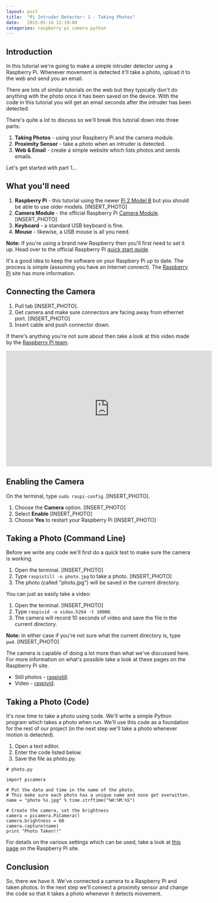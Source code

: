 ```yaml
---
layout: post
title:  "Pi Intruder Detector: 1 - Taking Photos"
date:   2015-05-16 12:19:00
categories: raspberry pi camera python
---
```


## Introduction

In this tutorial we're going to make a simple intruder detector using a Raspberry Pi. Whenever movement is detected it'll take a photo, upload it to the web and send you an email.

There are lots of similar tutorials on the web but they typically don't do anything with the photo once it has been saved on the device. With the code in this tutorial you will get an email seconds after the intruder has been detected.

There's quite a lot to discuss so we'll break this tutorial down into three parts:

1. **Taking Photos** - using your Raspberry Pi and the camera module.
2. **Proximity Sensor** - take a photo when an intruder is detected.
3. **Web & Email** - create a simple website which lists photos and sends emails.

Let's get started with part 1...

## What you'll need

1. **Raspberry Pi** - this tutorial using the newer [Pi 2 Model B][rpi_model_2] but you should be able to use older models. [INSERT_PHOTO]
2. **Camera Module** - the official Raspberry Pi [Camera Module][rpi_camera]. [INSERT_PHOTO]
3. **Keyboard** - a standard USB keyboard is fine.
4. **Mouse** - likewise, a USB mouse is all you need.

**Note:**
If you're using a brand new Raspberry then you'll first need to set it up. Head over to the official Raspberry Pi [quick start quide][rpi_quick_start].

It's a good idea to keep the software on your Raspbery Pi up to date. The process is simple (assuming you have an Internet connect). The [Raspberry Pi][rpi_update] site has more information.

## Connecting the Camera

1. Pull tab [INSERT_PHOTO].
2. Get camera and make sure connectors are facing away from ethernet port. [INSERT_PHOTO]
3. Insert cable and push connector down.

If there's anything you're not sure about then take a look at this video made by the [Raspberry Pi team][rpi_camera_setup].
<iframe width="560" height="315" src="https://www.youtube.com/embed/GImeVqHQzsE" frameborder="0" allowfullscreen></iframe>

## Enabling the Camera

On the terminal, type `sudo raspi-config`. [INSERT_PHOTO].

1. Choose the **Camera** option. [INSERT_PHOTO]
2. Select **Enable** [INSERT_PHOTO]
3. Choose **Yes** to restart your Raspberry Pi [INSERT_PHOTO]

## Taking a Photo (Command Line)

Before we write any code we'll first do a quick test to make sure the camera is working.

1. Open the terminal. [INSERT_PHOTO]
2. Type `raspistill -o photo.jpg` to take a photo. [INSERT_PHOTO]
3. The photo (called "photo.jpg") will be saved in the current directory.

You can just as easily take a video:

1. Open the terminal. [INSERT_PHOTO]
2. Type `raspivid -o video.h264 -t 10000`.
3. The camera will record 10 seconds of video and save the file in the current directory.

**Note:** In either case if you're not sure what the current directory is, type `pwd`. [INSERT_PHOTO]


The camera is capable of doing a lot more than what we've discussed here. For more information on what's possible take a look at these pages on the Raspberry Pi site.

* Still photos - [raspistill][raspistill].
* Video - [raspivid][raspivid].


## Taking a Photo (Code)

It's now time to take a photo using code. We'll write a simple Python program which takes a photo when run. We'll use this code as a foundation for the rest of our project (in the next step we'll take a photo whenever motion is detected).

1. Open a text editor.
2. Enter the code listed below.
3. Save the file as photo.py.

<pre><code># photo.py

import picamera

# Put the data and time in the name of the photo.
# This make sure each photo has a unique name and none get overwitten.
name = "photo %s.jpg" % time.strftime("%H:%M:%S")

# Create the camera, set the brightness
camera = picamera.PiCamera()
camera.brightness = 60
camera.capture(name)
print "Photo Taken!!"</code></pre>

For details on the various settings which can be used, take a look at [this page][rpi_camera_python] on the Raspberry Pi site.

## Conclusion

So, there we have it. We've connected a camera to a Raspberry Pi and taken photos. In the next step we'll connect a proximity sensor and change the code so that it takes a photo whenever it detects movement.

[rpi_model_2]:        https://www.raspberrypi.org/products/raspberry-pi-2-model-b/
[rpi_camera]:         https://www.raspberrypi.org/products/camera-module/
[rpi_quick_start]:    https://www.raspberrypi.org/help/quick-start-guide/
[rpi_update]:         https://www.raspberrypi.org/documentation/raspbian/updating.md
[rpi_camera_setup]:   https://www.raspberrypi.org/help/camera-module-setup/
[raspistill]:         https://www.raspberrypi.org/documentation/usage/camera/raspicam/raspistill.md
[raspivid]:           https://www.raspberrypi.org/documentation/usage/camera/raspicam/raspivid.md
[rpi_camera_python]:  http://www.raspberrypi.org/documentation/usage/camera/python/README.md
